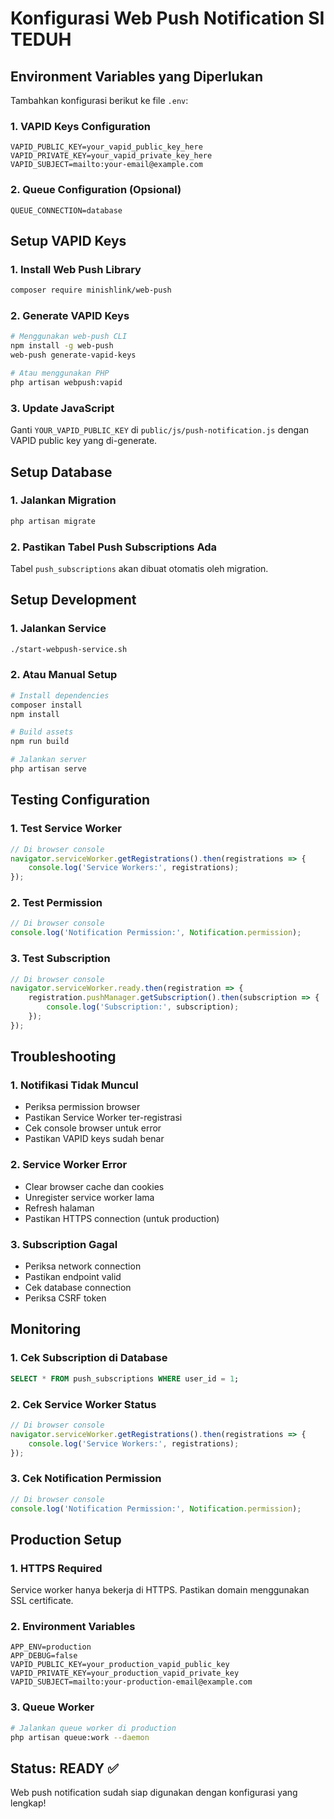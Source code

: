# Konfigurasi Web Push Notification SI TEDUH

## Environment Variables yang Diperlukan

Tambahkan konfigurasi berikut ke file `.env`:

### 1. VAPID Keys Configuration
```env
VAPID_PUBLIC_KEY=your_vapid_public_key_here
VAPID_PRIVATE_KEY=your_vapid_private_key_here
VAPID_SUBJECT=mailto:your-email@example.com
```

### 2. Queue Configuration (Opsional)
```env
QUEUE_CONNECTION=database
```

## Setup VAPID Keys

### 1. Install Web Push Library
```bash
composer require minishlink/web-push
```

### 2. Generate VAPID Keys
```bash
# Menggunakan web-push CLI
npm install -g web-push
web-push generate-vapid-keys

# Atau menggunakan PHP
php artisan webpush:vapid
```

### 3. Update JavaScript
Ganti `YOUR_VAPID_PUBLIC_KEY` di `public/js/push-notification.js` dengan VAPID public key yang di-generate.

## Setup Database

### 1. Jalankan Migration
```bash
php artisan migrate
```

### 2. Pastikan Tabel Push Subscriptions Ada
Tabel `push_subscriptions` akan dibuat otomatis oleh migration.

## Setup Development

### 1. Jalankan Service
```bash
./start-webpush-service.sh
```

### 2. Atau Manual Setup
```bash
# Install dependencies
composer install
npm install

# Build assets
npm run build

# Jalankan server
php artisan serve
```

## Testing Configuration

### 1. Test Service Worker
```javascript
// Di browser console
navigator.serviceWorker.getRegistrations().then(registrations => {
    console.log('Service Workers:', registrations);
});
```

### 2. Test Permission
```javascript
// Di browser console
console.log('Notification Permission:', Notification.permission);
```

### 3. Test Subscription
```javascript
// Di browser console
navigator.serviceWorker.ready.then(registration => {
    registration.pushManager.getSubscription().then(subscription => {
        console.log('Subscription:', subscription);
    });
});
```

## Troubleshooting

### 1. Notifikasi Tidak Muncul
- Periksa permission browser
- Pastikan Service Worker ter-registrasi
- Cek console browser untuk error
- Pastikan VAPID keys sudah benar

### 2. Service Worker Error
- Clear browser cache dan cookies
- Unregister service worker lama
- Refresh halaman
- Pastikan HTTPS connection (untuk production)

### 3. Subscription Gagal
- Periksa network connection
- Pastikan endpoint valid
- Cek database connection
- Periksa CSRF token

## Monitoring

### 1. Cek Subscription di Database
```sql
SELECT * FROM push_subscriptions WHERE user_id = 1;
```

### 2. Cek Service Worker Status
```javascript
// Di browser console
navigator.serviceWorker.getRegistrations().then(registrations => {
    console.log('Service Workers:', registrations);
});
```

### 3. Cek Notification Permission
```javascript
// Di browser console
console.log('Notification Permission:', Notification.permission);
```

## Production Setup

### 1. HTTPS Required
Service worker hanya bekerja di HTTPS. Pastikan domain menggunakan SSL certificate.

### 2. Environment Variables
```env
APP_ENV=production
APP_DEBUG=false
VAPID_PUBLIC_KEY=your_production_vapid_public_key
VAPID_PRIVATE_KEY=your_production_vapid_private_key
VAPID_SUBJECT=mailto:your-production-email@example.com
```

### 3. Queue Worker
```bash
# Jalankan queue worker di production
php artisan queue:work --daemon
```

## Status: **READY** ✅

Web push notification sudah siap digunakan dengan konfigurasi yang lengkap! 